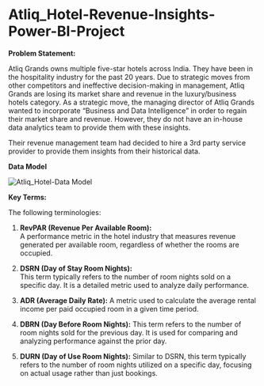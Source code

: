 # Atliq_Hotel-Revenue-Insights-Power-BI-Project

**Problem Statement:**


Atliq Grands owns multiple five-star hotels across India. They have been in the hospitality industry for the past 20 years. Due to strategic moves from other competitors and ineffective decision-making in management, Atliq Grands are losing its market share and revenue in the luxury/business hotels category. As a strategic move, the managing director of Atliq Grands wanted to incorporate “Business and Data Intelligence” in order to regain their market share and revenue. However, they do not have an in-house data analytics team to provide them with these insights.

Their revenue management team had decided to hire a 3rd party service provider to provide them insights from their historical data.

**Data Model**

![Atliq_Hotel-Data Model](https://github.com/Maryamfaisalz/Atliq_Hotel-Revenue-Insights-Power-BI-Project/assets/79410940/38e69d6f-b3b1-43ef-962c-eded12dc0b8e)


**Key Terms:**


The following terminologies:

1) **RevPAR (Revenue Per Available Room):**  
A performance metric in the hotel industry that measures revenue generated per available room, regardless of whether the rooms are occupied.

2) **DSRN (Day of Stay Room Nights):**   
This term typically refers to the number of room nights sold on a specific day. It is a detailed metric used to analyze daily performance.


3) **ADR (Average Daily Rate):** 
A metric used to calculate the average rental income per paid occupied room in a given time period.

4) **DBRN (Day Before Room Nights):**
This term refers to the number of room nights sold for the previous day. It is used for comparing and analyzing performance against the prior day.

5) **DURN (Day of Use Room Nights):**
Similar to DSRN, this term typically refers to the number of room nights utilized on a specific day, focusing on actual usage rather than just bookings.
